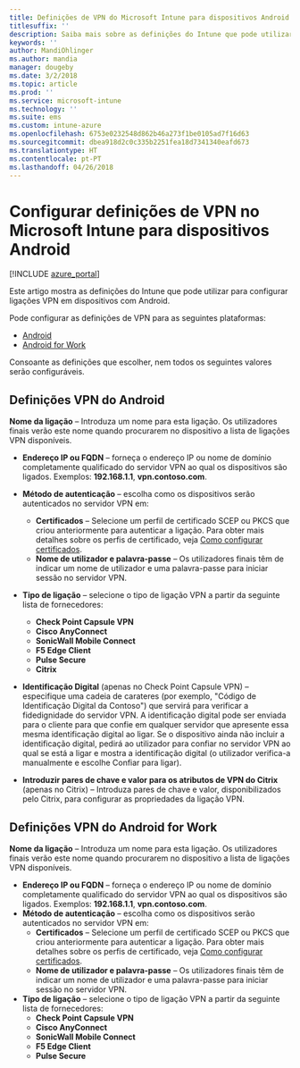 ```yaml
---
title: Definições de VPN do Microsoft Intune para dispositivos Android
titlesuffix: ''
description: Saiba mais sobre as definições do Intune que pode utilizar para configurar ligações de VPN em dispositivos Android
keywords: ''
author: MandiOhlinger
ms.author: mandia
manager: dougeby
ms.date: 3/2/2018
ms.topic: article
ms.prod: ''
ms.service: microsoft-intune
ms.technology: ''
ms.suite: ems
ms.custom: intune-azure
ms.openlocfilehash: 6753e0232548d862b46a273f1be0105ad7f16d63
ms.sourcegitcommit: dbea918d2c0c335b2251fea18d7341340eafd673
ms.translationtype: HT
ms.contentlocale: pt-PT
ms.lasthandoff: 04/26/2018
---
```

# <a name="configure-vpn-settings-in-microsoft-intune-for-devices-running-android"></a>Configurar definições de VPN no Microsoft Intune para dispositivos Android 

[!INCLUDE [azure_portal](./includes/azure_portal.md)]

Este artigo mostra as definições do Intune que pode utilizar para configurar ligações VPN em dispositivos com Android.


Pode configurar as definições de VPN para as seguintes plataformas:

- [Android](#android-vpn-settings)
- [Android for Work](#android-for-work-vpn-settings)

Consoante as definições que escolher, nem todos os seguintes valores serão configuráveis.

## <a name="android-vpn-settings"></a>Definições VPN do Android
**Nome da ligação** – Introduza um nome para esta ligação. Os utilizadores finais verão este nome quando procurarem no dispositivo a lista de ligações VPN disponíveis.
- **Endereço IP ou FQDN** – forneça o endereço IP ou nome de domínio completamente qualificado do servidor VPN ao qual os dispositivos são ligados. Exemplos: **192.168.1.1**, **vpn.contoso.com**.
- **Método de autenticação** – escolha como os dispositivos serão autenticados no servidor VPN em:
    - **Certificados** – Selecione um perfil de certificado SCEP ou PKCS que criou anteriormente para autenticar a ligação. Para obter mais detalhes sobre os perfis de certificado, veja [Como configurar certificados](certificates-configure.md).
    - **Nome de utilizador e palavra-passe** – Os utilizadores finais têm de indicar um nome de utilizador e uma palavra-passe para iniciar sessão no servidor VPN.
- **Tipo de ligação** – selecione o tipo de ligação VPN a partir da seguinte lista de fornecedores:
    - **Check Point Capsule VPN**
    - **Cisco AnyConnect**
    - **SonicWall Mobile Connect**
    - **F5 Edge Client**
    - **Pulse Secure**
    - **Citrix**

- **Identificação Digital** (apenas no Check Point Capsule VPN) – especifique uma cadeia de carateres (por exemplo, "Código de Identificação Digital da Contoso") que servirá para verificar a fidedignidade do servidor VPN. A identificação digital pode ser enviada para o cliente para que confie em qualquer servidor que apresente essa mesma identificação digital ao ligar. Se o dispositivo ainda não incluir a identificação digital, pedirá ao utilizador para confiar no servidor VPN ao qual se está a ligar e mostra a identificação digital (o utilizador verifica-a manualmente e escolhe Confiar para ligar).
- **Introduzir pares de chave e valor para os atributos de VPN do Citrix** (apenas no Citrix) – Introduza pares de chave e valor, disponibilizados pelo Citrix, para configurar as propriedades da ligação VPN.

## <a name="android-for-work-vpn-settings"></a>Definições VPN do Android for Work

**Nome da ligação** – Introduza um nome para esta ligação. Os utilizadores finais verão este nome quando procurarem no dispositivo a lista de ligações VPN disponíveis.
- **Endereço IP ou FQDN** – forneça o endereço IP ou nome de domínio completamente qualificado do servidor VPN ao qual os dispositivos são ligados. Exemplos: **192.168.1.1**, **vpn.contoso.com**.
- **Método de autenticação** – escolha como os dispositivos serão autenticados no servidor VPN em:
    - **Certificados** – Selecione um perfil de certificado SCEP ou PKCS que criou anteriormente para autenticar a ligação. Para obter mais detalhes sobre os perfis de certificado, veja [Como configurar certificados](certificates-configure.md).
    - **Nome de utilizador e palavra-passe** – Os utilizadores finais têm de indicar um nome de utilizador e uma palavra-passe para iniciar sessão no servidor VPN.
- **Tipo de ligação** – selecione o tipo de ligação VPN a partir da seguinte lista de fornecedores:
    - **Check Point Capsule VPN**
    - **Cisco AnyConnect**
    - **SonicWall Mobile Connect**
    - **F5 Edge Client**
    - **Pulse Secure**

